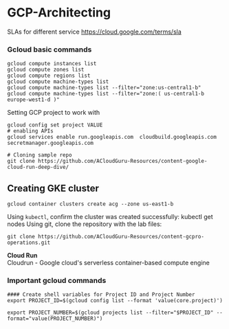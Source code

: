 # GCP-Architecting

SLAs for different service
https://cloud.google.com/terms/sla

### Gcloud basic commands
```
gcloud compute instances list
gcloud compute zones list
gcloud compute regions list
gcloud compute machine-types list
gcloud compute machine-types list --filter="zone:us-central1-b"
gcloud compute machine-types list --filter="zone:( us-central1-b europe-west1-d )"
```



Setting GCP project to work with
```
gcloud config set project VALUE
# enabling APIs
gcloud services enable run.googleapis.com  cloudbuild.googleapis.com secretmanager.googleapis.com

# Cloning sample repo
git clone https://github.com/ACloudGuru-Resources/content-google-cloud-run-deep-dive/
```




## Creating GKE cluster
```
gcloud container clusters create acg --zone us-east1-b
```

Using `kubectl`, confirm the cluster was created successfully:
kubectl get nodes
Using git, clone the repository with the lab files:
```
git clone https://github.com/ACloudGuru-Resources/content-gcpro-operations.git
```


<b> Cloud Run </b>  
Cloudrun - Google cloud's serverless container-based compute engine

### Important gcloud commands
```
#### Create shell variables for Project ID and Project Number
export PROJECT_ID=$(gcloud config list --format 'value(core.project)')

export PROJECT_NUMBER=$(gcloud projects list --filter="$PROJECT_ID" --format="value(PROJECT_NUMBER)")
```